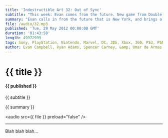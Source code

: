 ```yaml
---
title: 'Indestructible Art 32: Out of Sync'
subtitle: "This week: Evan comes from the future. New game from Double Fine. iOS cloning drama. 38 Studios shuts down. 3DS still killing it. Castlevania games teased. More Gay characters in Comics. FablesCon. News on upcoming DC Zeros. A Hearing impaired Superhero."
summary: "Evan calls in from the future that is New York, and brings a mess of sync issues with him. Here in the present, Omar shares news of a new game, The Cave, from Ron Gilbert of Double Fine Studios. Johann Sebastian Joust got cloned in the iOS app store and caused a ruckus in the Gaming Press. More drama from 38 Studios who laid off their entire staff this week. the 3DS is still selling strong and Omar asks Evan how that makes him feel. New Castlevania games, one of which is for 3DS, were teased this week. 2012 appears to be the year of gay comic characters, and the crew weighs in on what they think it means to the industry and society as a whole. hints of a FablesCon sparks debate on what we want from a conference. More info of teased out on what DC's September issues zeros will bring. Spencer shares a feel good story about Marvel creating a hearing impaired superhero for a  little boy who is embarrassed to wear his hearing aid.  Listener Question from friend Tony Herbert gets Ryan and Spencer building a X-Men dream team."
file: /audio/32.mp3
published: 'Tue, 29 May 2012 00:00:00 GMT'
duration: '01:43:58'
length: 49972999
tags: Sony, PlayStation, Nintendo, Marvel, DC, 3DS, Xbox, 360, PS3, PSN, XBLA, Video Games, Comics, Games, Indestructible Art, The Cave, Ron Gilbert, 38 Studios, Castlevania, FablesCon, XMen, Papa Quash, Johann Sebastian Joust
author: Evan Campbell, Ryan Adams, Spencer Carney, &amp; Omar de Armas
---
```


# {{ title }}

#### {{ published }}

{{ subtitle }}

{{ summary }}

<audio src={{ file }} preload="false" />

- - -

Blah blah blah...

